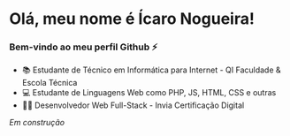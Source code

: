 # Olá, meu nome é Ícaro Nogueira!
### Bem-vindo ao meu perfil Github :zap:
* :books: Estudante de Técnico em Informática para Internet - QI Faculdade & Escola Técnica 
* :computer: Estudante de Linguagens Web como PHP, JS, HTML, CSS e outras 
* 👩‍💻 Desenvolvedor Web Full-Stack - Invia Certificação Digital

*Em construção*


<!--
**icaro-nog/icaro-nog** is a ✨ _special_ ✨ repository because its `README.md` (this file) appears on your GitHub profile.

Here are some ideas to get you started:

- 🔭 I’m currently working on ...
- 🌱 I’m currently learning ...
- 👯 I’m looking to collaborate on ...
- 🤔 I’m looking for help with ...
- 💬 Ask me about ...
- 📫 How to reach me: ...
- 😄 Pronouns: ...
- ⚡ Fun fact: ...

https://natansl.medium.com/criando-um-readme-para-seu-perfil-no-github-6eb119218c4
https://www.alura.com.br/artigos/escrever-bom-readme?gclid=EAIaIQobChMIrMTq072Z-gIVYkFIAB269QhIEAAYASAAEgIFd_D_BwE
https://gist.github.com/rxaviers/7360908
https://github.com/camilafernanda
-->
